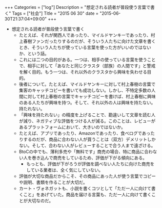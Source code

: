 +++
Categories = ["log"]
Description = "想定される読者が普段使う言葉で書く"
Tags = ["社会"]
Title = "2015 06 30"
date = "2015-06-30T21:37:04+09:00"
+++

* 想定される読者が普段使う言葉で書く
	* たとえば、それが関西人であったり、マイルドヤンキーであったり、村上春樹ファンだったりするのだが、そういう人たちに向けた文章を書くとき、そういう人たちが使っている言葉を使った方がいいのではないか、という話。
	* これには二つの目的がある。一つは、相手の使っている言葉を使うことで、相手に対して「あなたと同じクラスタ（部族）の人間です」と警戒を解く目的。もう一つは、それ以外のクラスタから興味を失わせる目的。
	* 後者について。たとえば、マイルドヤンキーに対して村上春樹の言葉で集客のキャッチコピーを書いても成功しない。しかし、不特定多数の人間に対して村上春樹の言葉でキャッチコピーを書けば、村上春樹に興味のある人たちが興味を持つ。そして、それ以外の人は興味を持たない。持たれない。
	* 「興味を持たれない」の精度を上げることで、勘違いして文章を読む人が減り、ネガティブな評価をつける人が減る。このことは、レビューがあるプラットフォームにおいて、大きいのではないか。
	* たとえば、アプリであったり、Amazonであったり、食べログであったりするのだが、商品に合わない人が買うことは（双方）デメリットしかない。そして、合わない人がレビューすることで合う人まで遠ざける。
	* BtoCの中でも、薄利多売や「無料です」商売の場合、特に商品に合わない人を巻き込んで商売をしているため、評価が下がる傾向にある。
		* もっとも、評価が下がろうが評価を調べない人たちに向けた商売をしている業者は、全く気にしていない。
	* 評価が大切な商品だからこそ、その商品にあった人が使う言葉でコピーや説明、書類を作ることが大切だ。
	* カート・ヴォネガットも、小説を書くコツとして「ただ一人に向けて書くこと」をあげていた。商品を届ける言葉も、ただ一人に向けて書くことが大切なのだ。